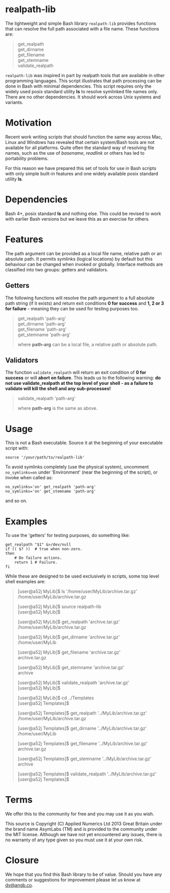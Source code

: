 realpath-lib
============

The lightweight and simple Bash library `realpath-lib` provides functions that
can resolve the full path associated with a file name.   These functions are:  

>get_realpath  
>get_dirname  
>get_filename  
>get_stemname  
>validate_realpath  

`realpath-lib` was inspired in part by realpath tools that are available in
other programming languages.  This script illustrates that path processing 
can be done in Bash with minimal dependencies. This script requires only the 
widely used posix standard utility **ls** to resolve symlinked file names only.
There are no other dependencies.  It should work across Unix systems and variants.  

Motivation
==========

Recent work writing scripts that should function the same way across Mac, Linux
and Windows has revealed that certain system/Bash tools are not available for
all platforms.  Quite often the standard way of resolving file names, such as
the use of *basename*, *readlink* or others has led to portability problems.  
  
For this reason we have prepared this set of tools for use in Bash scripts with
only simple built-in features and one widely available posix standard utility **ls**.   

Dependencies
============

Bash 4+, posix standard **ls** and nothing else.  This could be revised to work 
with earlier Bash versions but we leave this as an exercise for others.  

Features
========

The path argument can be provided as a local file name, relative path or an
absolute path.  It permits symlinks (logical locations) by default but this
behaviour can be changed when invoked or globally.  Interface methods are 
classified into two groups: getters and validators.  

Getters
-------

The following functions will resolve the path argument to a full absolute path
string (if it exists) and return exit conditions **0 for success** and 
**1, 2 or 3 for failure** - meaning they can be used for testing purposes too.  
  
>get_realpath 'path-arg'  
>get_dirname 'path-arg'  
>get_filename 'path-arg'  
>get_stemname 'path-arg'  
>  
>where **path-arg** can be a local file, a relative path or absolute path.   

Validators
----------

The function `validate_realpath` will return an exit condition of **0 for success**
or will **abort on failure**.  This leads us to the following warning: **do not
use validate_realpath at the top level of your shell - as a failure to validate
will kill the shell and any sub-processes!**  
  
>validate_realpath 'path-arg'  
>  
>where **path-arg** is the same as above.  

Usage
=====

This is not a Bash executable.  Source it at the beginning of your executable
script with:  

    source '/your/path/to/realpath-lib'

To avoid symlinks completely (use the physical system), uncomment `no_symlinks=on`
under 'Environment' (near the beginning of the script), or invoke when called as:

    no_symlinks='on' get_realpath 'path-arg'
    no_symlinks='on' get_stemname 'path-arg'

and so on.
  
Examples
========

To use the 'getters' for testing purposes, do something like:  

    get_realpath "$1" &>/dev/null
    if (( $? ))  # true when non-zero.
    then
        # Do failure actions. 
        return 1 # Failure. 
    fi

While these are designed to be used exclusively in scripts, some top level shell
examples are:  

>[user@a52j MyLib]$ ls '/home/user/MyLib/archive.tar.gz'  
>/home/user/MyLib/archive.tar.gz  
>  
>[user@a52j MyLib]$ source realpath-lib  
>[user@a52j MyLib]$  
>  
>[user@a52j MyLib]$ get_realpath 'archive.tar.gz'  
>/home/user/MyLib/archive.tar.gz  
>  
>[user@a52j MyLib]$ get_dirname 'archive.tar.gz'  
>/home/user/MyLib  
>  
>[user@a52j MyLib]$ get_filename 'archive.tar.gz'  
>archive.tar.gz  
>  
>[user@a52j MyLib]$ get_stemname 'archive.tar.gz'  
>archive  
>  
>[user@a52j MyLib]$ validate_realpath 'archive.tar.gz'  
>[user@a52j MyLib]$  
>  
>[user@a52j MyLib]$ cd ../Templates  
>[user@a52j Templates]$  
>  
>[user@a52j Templates]$ get_realpath '../MyLib/archive.tar.gz'  
>/home/user/MyLib/archive.tar.gz  
>  
>[user@a52j Templates]$ get_dirname '../MyLib/archive.tar.gz'  
>/home/user/MyLib  
>  
>[user@a52j Templates]$ get_filename '../MyLib/archive.tar.gz'  
>archive.tar.gz  
>  
>[user@a52j Templates]$ get_stemname '../MyLib/archive.tar.gz'  
>archive  
>  
>[user@a52j Templates]$ validate_realpath '../MyLib/archive.tar.gz'  
>[user@a52j Templates]$  

Terms
=====

We offer this to the community for free and you may use it as you wish.  
  
This source is Copyright (C) Applied Numerics Ltd 2013 Great Britain under the
brand name AsymLabs (TM) and is provided to the community under the MIT license.
Although we have not yet encountered any issues, there is no warranty of any
type given so you must use it at your own risk.  

Closure
=======

We hope that you find this Bash library to be of value.  Should you have any
comments or suggestions for improvement please let us know at
dv@angb.co.  
